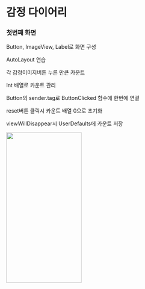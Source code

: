 # 감정 다이어리

### 첫번째 화면

Button, ImageView, Label로 화면 구성

AutoLayout 연습

각 감정이미지버튼 누른 만큰 카운트

Int 배열로 카운트 관리

Button의 sender.tag로 ButtonClicked 함수에 한번에 연결

reset버튼 클릭시 카운트 배열 0으로 초기화

viewWillDisappear시 UserDefaults에 카운트 저장

<img src="https://velog.velcdn.com/images/rytak108/post/357ee074-2a50-4ee7-8777-1a639695463c/image.gif" width="200" height="400"/>